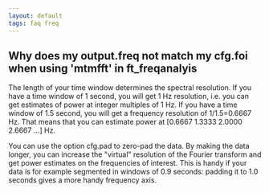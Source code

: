 ```yaml
---
layout: default
tags: faq freq
---
```


##  Why does my output.freq not match my cfg.foi when using 'mtmfft' in ft_freqanalyis

The length of your time window determines the spectral resolution. If you have a time window of 1 second, you will get 1 Hz resolution, i.e. you can get estimates of power at integer multiples of 1 Hz. If you have a time window of 1.5 second, you will get a frequency resolution of 1/1.5=0.6667 Hz. That means that you can estimate power at [0.6667 1.3333 2.0000 2.6667 ...] Hz.

You can use the option cfg.pad to zero-pad the data. By making the data longer, you can increase the "virtual" resolution of the Fourier transform and get power estimates on the frequencies of interest. This is handy if your data is for example segmented in windows of 0.9 seconds: padding it to 1.0 seconds gives a more handy frequency axis.

 
